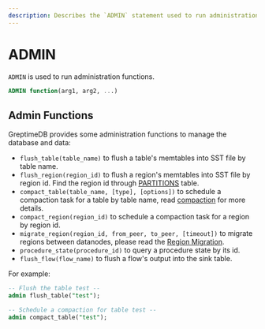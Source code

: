 ```yaml
---
description: Describes the `ADMIN` statement used to run administration functions, including examples for flushing tables, scheduling compactions, migrating regions, and querying procedure states.
---
```


# ADMIN

`ADMIN` is used to run administration functions.

```sql
ADMIN function(arg1, arg2, ...)
```


## Admin Functions

GreptimeDB provides some administration functions to manage the database and data:

* `flush_table(table_name)` to flush a table's memtables into SST file by table name.
* `flush_region(region_id)` to flush a region's memtables into SST file by region id. Find the region id through [PARTITIONS](./information-schema/partitions.md) table.
* `compact_table(table_name, [type], [options])` to schedule a compaction task for a table by table name, read [compaction](/user-guide/administration/manage-data/compaction.md#strict-window-compaction-strategy-swcs-and-manual-compaction) for more details.
* `compact_region(region_id)` to schedule a compaction task for a region by region id.
* `migrate_region(region_id, from_peer, to_peer, [timeout])` to migrate regions between datanodes, please read the [Region Migration](/user-guide/administration/manage-data/region-migration.md).
* `procedure_state(procedure_id)` to query a procedure state by its id.
* `flush_flow(flow_name)` to flush a flow's output into the sink table.

For example:
```sql
-- Flush the table test --
admin flush_table("test");

-- Schedule a compaction for table test --
admin compact_table("test");
```
